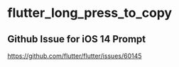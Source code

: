 # flutter_long_press_to_copy

## Github Issue for iOS 14 Prompt

https://github.com/flutter/flutter/issues/60145